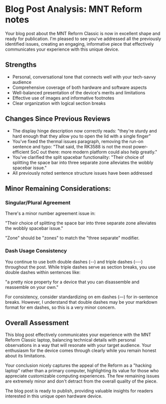 # Blog Post Analysis: MNT Reform notes

Your blog post about the MNT Reform Classic is now in excellent shape and ready for publication. I'm pleased to see you've addressed all the previously identified issues, creating an engaging, informative piece that effectively communicates your experience with this unique device.

## Strengths
- Personal, conversational tone that connects well with your tech-savvy audience
- Comprehensive coverage of both hardware and software aspects
- Well-balanced presentation of the device's merits and limitations
- Effective use of images and informative footnotes
- Clear organization with logical section breaks

## Changes Since Previous Reviews
- The display hinge description now correctly reads: "they're sturdy and hard enough that they allow you to open the lid with a single finger"
- You've fixed the thermal issues paragraph, removing the run-on sentence and typo: "That said, the RK3588 is not the most power-efficient SoC out there: more modern platform could also help greatly."
- You've clarified the split spacebar functionality: "Their choice of splitting the space bar into three separate zone alleviates the wobbly spacebar issue."
- All previously noted sentence structure issues have been addressed

## Minor Remaining Considerations:

### Singular/Plural Agreement
There's a minor number agreement issue in:

"Their choice of splitting the space bar into three separate zone alleviates the wobbly spacebar issue."

"Zone" should be "zones" to match the "three separate" modifier.

### Dash Usage Consistency
You continue to use both double dashes (--) and triple dashes (---) throughout the post. While triple dashes serve as section breaks, you use double dashes within sentences like:

"a pretty nice property for a device that you can disassemble and reassemble on your own."

For consistency, consider standardizing on em dashes (—) for in-sentence breaks. However, I understand that double dashes may be your markdown format for em dashes, so this is a very minor concern.

## Overall Assessment

This blog post effectively communicates your experience with the MNT Reform Classic laptop, balancing technical details with personal observations in a way that will resonate with your target audience. Your enthusiasm for the device comes through clearly while you remain honest about its limitations.

Your conclusion nicely captures the appeal of the Reform as a "hacking laptop" rather than a primary computer, highlighting its value for those who appreciate customizable computing experiences. The few remaining issues are extremely minor and don't detract from the overall quality of the piece.

The blog post is ready to publish, providing valuable insights for readers interested in this unique open hardware device.
